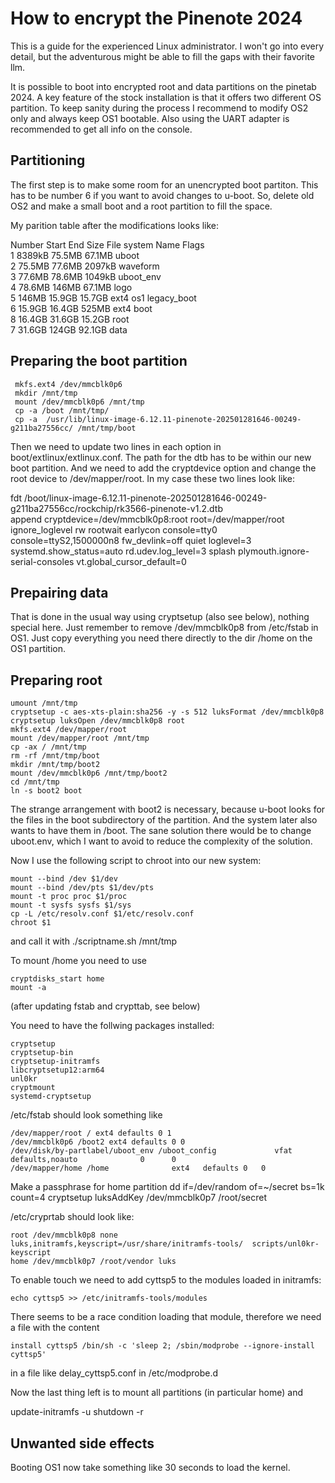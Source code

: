 # How to encrypt the Pinenote 2024

This is a guide for the experienced Linux administrator. I won't go into every detail, but the adventurous might be able to fill the gaps with their favorite llm.

It is possible to boot into encrypted root and data partitions on the pinetab 2024. A key feature of the stock installation is that it offers two different OS partition. To keep sanity during the process I recommend to modify OS2 only and always keep OS1 bootable. Also using the UART adapter is recommended to get all info on the console.  

## Partitioning

The first step is to make some room for an unencrypted boot partiton. This has to be number 6 if you want to avoid changes to u-boot. So, delete old OS2 and make a small boot and a root partition to fill the space.

My parition table after the modifications looks like:  

Number  Start   End     Size    File system  Name       Flags  
 1      8389kB  75.5MB  67.1MB               uboot  
 2      75.5MB  77.6MB  2097kB               waveform  
 3      77.6MB  78.6MB  1049kB               uboot_env  
 4      78.6MB  146MB   67.1MB               logo  
 5      146MB   15.9GB  15.7GB  ext4         os1        legacy_boot  
 6      15.9GB  16.4GB  525MB   ext4         boot  
 8      16.4GB  31.6GB  15.2GB               root  
 7      31.6GB  124GB   92.1GB               data   
 
## Preparing the boot partition
 
     mkfs.ext4 /dev/mmcblk0p6
     mkdir /mnt/tmp
     mount /dev/mmcblk0p6 /mnt/tmp
     cp -a /boot /mnt/tmp/
     cp -a  /usr/lib/linux-image-6.12.11-pinenote-202501281646-00249-g211ba27556cc/ /mnt/tmp/boot     

Then we need to update two lines in each option in boot/extlinux/extlinux.conf. The path for the dtb has to be within our new boot partition. And we need to add the cryptdevice option and change the root device to /dev/mapper/root. In my case these two lines look like:

fdt /boot/linux-image-6.12.11-pinenote-202501281646-00249-g211ba27556cc/rockchip/rk3566-pinenote-v1.2.dtb  
append cryptdevice=/dev/mmcblk0p8:root root=/dev/mapper/root ignore_loglevel rw rootwait earlycon console=tty0 console=ttyS2,1500000n8 fw_devlink=off quiet loglevel=3 systemd.show_status=auto rd.udev.log_level=3 splash plymouth.ignore-serial-consoles vt.global_cursor_default=0  

## Prepairing data

That is done in the usual way using cryptsetup (also see below), nothing special here. Just remember to remove /dev/mmcblk0p8 from /etc/fstab in OS1. Just copy everything you need there directly to the dir /home on the OS1 partition. 

## Preparing root

    umount /mnt/tmp
    cryptsetup -c aes-xts-plain:sha256 -y -s 512 luksFormat /dev/mmcblk0p8
    cryptsetup luksOpen /dev/mmcblk0p8 root
    mkfs.ext4 /dev/mapper/root
    mount /dev/mapper/root /mnt/tmp
    cp -ax / /mnt/tmp
    rm -rf /mnt/tmp/boot
    mkdir /mnt/tmp/boot2
    mount /dev/mmcblk0p6 /mnt/tmp/boot2
    cd /mnt/tmp
    ln -s boot2 boot

The strange arrangement with boot2 is necessary, because u-boot looks for the files in the boot subdirectory of the partition. And the system later also wants to have them in /boot. The sane solution there would be to change uboot.env, which I want to avoid to reduce the complexity of the solution. 

Now I use the following script to chroot into our new system:

    mount --bind /dev $1/dev
	mount --bind /dev/pts $1/dev/pts
	mount -t proc proc $1/proc
	mount -t sysfs sysfs $1/sys
	cp -L /etc/resolv.conf $1/etc/resolv.conf
	chroot $1
	

and call it with ./scriptname.sh /mnt/tmp

To mount /home you need to use

	cryptdisks_start home
    mount -a

(after updating fstab and crypttab, see below)


You need to have the follwing packages installed:  

    cryptsetup
    cryptsetup-bin
	cryptsetup-initramfs
    libcryptsetup12:arm64
    unl0kr
    cryptmount
    systemd-cryptsetup 

/etc/fstab should look something like 

    /dev/mapper/root / ext4 defaults 0 1
    /dev/mmcblk0p6 /boot2 ext4 defaults 0 0 
    /dev/disk/by-partlabel/uboot_env /uboot_config             vfat          defaults,noauto              0      0
    /dev/mapper/home /home              ext4   defaults	0	0

Make a passphrase for home partition
    dd if=/dev/random of=~/secret bs=1k count=4
    cryptsetup luksAddKey  /dev/mmcblk0p7 /root/secret
    

/etc/cryprtab should look like:

    root /dev/mmcblk0p8 none luks,initramfs,keyscript=/usr/share/initramfs-tools/  scripts/unl0kr-keyscript
    home /dev/mmcblk0p7 /root/vendor luks


To enable touch we need to add cyttsp5 to the modules loaded in initramfs:

    echo cyttsp5 >> /etc/initramfs-tools/modules
 
There seems to be a race condition loading that module, therefore we need a file with the content

    install cyttsp5 /bin/sh -c 'sleep 2; /sbin/modprobe --ignore-install cyttsp5'

in a file like delay_cyttsp5.conf in /etc/modprobe.d

Now the last thing left is to mount all partitions (in particular home) and

   update-initramfs -u
   shutdown -r
  

## Unwanted side effects

Booting OS1 now take something like 30 seconds to load the kernel. 


